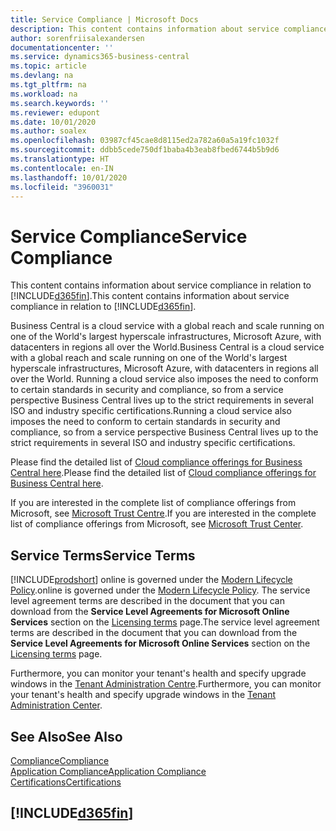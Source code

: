 ```yaml
---
title: Service Compliance | Microsoft Docs
description: This content contains information about service compliance in relation to Business Central.
author: sorenfriisalexandersen
documentationcenter: ''
ms.service: dynamics365-business-central
ms.topic: article
ms.devlang: na
ms.tgt_pltfrm: na
ms.workload: na
ms.search.keywords: ''
ms.reviewer: edupont
ms.date: 10/01/2020
ms.author: soalex
ms.openlocfilehash: 03987cf45cae8d8115ed2a782a60a5a19fc1032f
ms.sourcegitcommit: ddbb5cede750df1baba4b3eab8fbed6744b5b9d6
ms.translationtype: HT
ms.contentlocale: en-IN
ms.lasthandoff: 10/01/2020
ms.locfileid: "3960031"
---
```

# <a name="service-compliance"></a><span data-ttu-id="5a306-103">Service Compliance</span><span class="sxs-lookup"><span data-stu-id="5a306-103">Service Compliance</span></span>
<span data-ttu-id="5a306-104">This content contains information about service compliance in relation to [!INCLUDE[d365fin](../includes/d365fin_md.md)].</span><span class="sxs-lookup"><span data-stu-id="5a306-104">This content contains information about service compliance in relation to [!INCLUDE[d365fin](../includes/d365fin_md.md)].</span></span>  

<span data-ttu-id="5a306-105">Business Central is a cloud service with a global reach and scale running on one of the World's largest hyperscale infrastructures, Microsoft Azure, with datacenters in regions all over the World.</span><span class="sxs-lookup"><span data-stu-id="5a306-105">Business Central is a cloud service with a global reach and scale running on one of the World's largest hyperscale infrastructures, Microsoft Azure, with datacenters in regions all over the World.</span></span> <span data-ttu-id="5a306-106">Running a cloud service also imposes the need to conform to certain standards in security and compliance, so from a service perspective Business Central lives up to the strict requirements in several ISO and industry specific certifications.</span><span class="sxs-lookup"><span data-stu-id="5a306-106">Running a cloud service also imposes the need to conform to certain standards in security and compliance, so from a service perspective Business Central lives up to the strict requirements in several ISO and industry specific certifications.</span></span>

<span data-ttu-id="5a306-107">Please find the detailed list of [Cloud compliance offerings for Business Central here](https://aka.ms/d365-compliance-list).</span><span class="sxs-lookup"><span data-stu-id="5a306-107">Please find the detailed list of [Cloud compliance offerings for Business Central here](https://aka.ms/d365-compliance-list).</span></span>

<span data-ttu-id="5a306-108">If you are interested in the complete list of compliance offerings from Microsoft, see [Microsoft Trust Centre](https://www.microsoft.com/trustcenter/compliance/complianceofferings).</span><span class="sxs-lookup"><span data-stu-id="5a306-108">If you are interested in the complete list of compliance offerings from Microsoft, see [Microsoft Trust Center](https://www.microsoft.com/trustcenter/compliance/complianceofferings).</span></span>

## <a name="service-terms"></a><span data-ttu-id="5a306-109">Service Terms</span><span class="sxs-lookup"><span data-stu-id="5a306-109">Service Terms</span></span>

[!INCLUDE[prodshort](../includes/prodshort.md)] <span data-ttu-id="5a306-110">online is governed under the [Modern Lifecycle Policy](https://support.microsoft.com/help/30881/modern-lifecycle-policy).</span><span class="sxs-lookup"><span data-stu-id="5a306-110">online is governed under the [Modern Lifecycle Policy](https://support.microsoft.com/help/30881/modern-lifecycle-policy).</span></span> <span data-ttu-id="5a306-111">The service level agreement terms are described in the document that you can download from the **Service Level Agreements for Microsoft Online Services** section on the [Licensing terms](https://www.microsoft.com/licensing/product-licensing/products) page.</span><span class="sxs-lookup"><span data-stu-id="5a306-111">The service level agreement terms are described in the document that you can download from the **Service Level Agreements for Microsoft Online Services** section on the [Licensing terms](https://www.microsoft.com/licensing/product-licensing/products) page.</span></span>  

<span data-ttu-id="5a306-112">Furthermore, you can monitor your tenant's health and specify upgrade windows in the [Tenant Administration Centre](/dynamics365/business-central/dev-itpro/administration/tenant-admin-center).</span><span class="sxs-lookup"><span data-stu-id="5a306-112">Furthermore, you can monitor your tenant's health and specify upgrade windows in the [Tenant Administration Center](/dynamics365/business-central/dev-itpro/administration/tenant-admin-center).</span></span>  

## <a name="see-also"></a><span data-ttu-id="5a306-113">See Also</span><span class="sxs-lookup"><span data-stu-id="5a306-113">See Also</span></span>

[<span data-ttu-id="5a306-114">Compliance</span><span class="sxs-lookup"><span data-stu-id="5a306-114">Compliance</span></span>](compliance-overview.md)  
[<span data-ttu-id="5a306-115">Application Compliance</span><span class="sxs-lookup"><span data-stu-id="5a306-115">Application Compliance</span></span>](compliance-application-compliance.md)  
[<span data-ttu-id="5a306-116">Certifications</span><span class="sxs-lookup"><span data-stu-id="5a306-116">Certifications</span></span>](compliance-certifications.md)  

## [!INCLUDE[d365fin](../includes/free_trial_md.md)]  
